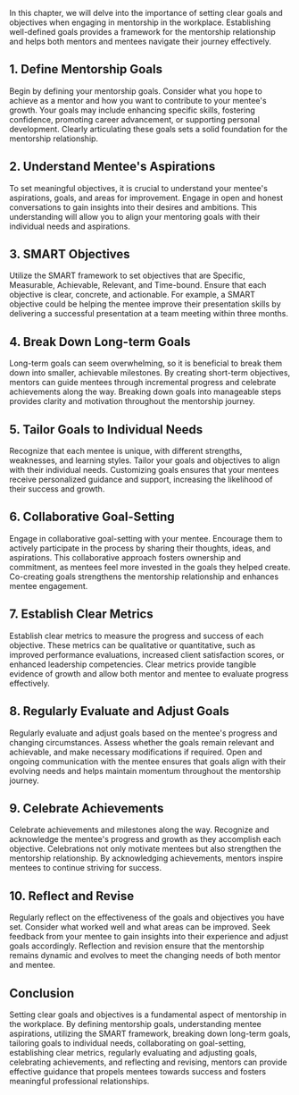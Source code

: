 
In this chapter, we will delve into the importance of setting clear goals and objectives when engaging in mentorship in the workplace. Establishing well-defined goals provides a framework for the mentorship relationship and helps both mentors and mentees navigate their journey effectively.

**1. Define Mentorship Goals**
------------------------------

Begin by defining your mentorship goals. Consider what you hope to achieve as a mentor and how you want to contribute to your mentee's growth. Your goals may include enhancing specific skills, fostering confidence, promoting career advancement, or supporting personal development. Clearly articulating these goals sets a solid foundation for the mentorship relationship.

**2. Understand Mentee's Aspirations**
--------------------------------------

To set meaningful objectives, it is crucial to understand your mentee's aspirations, goals, and areas for improvement. Engage in open and honest conversations to gain insights into their desires and ambitions. This understanding will allow you to align your mentoring goals with their individual needs and aspirations.

**3. SMART Objectives**
-----------------------

Utilize the SMART framework to set objectives that are Specific, Measurable, Achievable, Relevant, and Time-bound. Ensure that each objective is clear, concrete, and actionable. For example, a SMART objective could be helping the mentee improve their presentation skills by delivering a successful presentation at a team meeting within three months.

**4. Break Down Long-term Goals**
---------------------------------

Long-term goals can seem overwhelming, so it is beneficial to break them down into smaller, achievable milestones. By creating short-term objectives, mentors can guide mentees through incremental progress and celebrate achievements along the way. Breaking down goals into manageable steps provides clarity and motivation throughout the mentorship journey.

**5. Tailor Goals to Individual Needs**
---------------------------------------

Recognize that each mentee is unique, with different strengths, weaknesses, and learning styles. Tailor your goals and objectives to align with their individual needs. Customizing goals ensures that your mentees receive personalized guidance and support, increasing the likelihood of their success and growth.

**6. Collaborative Goal-Setting**
---------------------------------

Engage in collaborative goal-setting with your mentee. Encourage them to actively participate in the process by sharing their thoughts, ideas, and aspirations. This collaborative approach fosters ownership and commitment, as mentees feel more invested in the goals they helped create. Co-creating goals strengthens the mentorship relationship and enhances mentee engagement.

**7. Establish Clear Metrics**
------------------------------

Establish clear metrics to measure the progress and success of each objective. These metrics can be qualitative or quantitative, such as improved performance evaluations, increased client satisfaction scores, or enhanced leadership competencies. Clear metrics provide tangible evidence of growth and allow both mentor and mentee to evaluate progress effectively.

**8. Regularly Evaluate and Adjust Goals**
------------------------------------------

Regularly evaluate and adjust goals based on the mentee's progress and changing circumstances. Assess whether the goals remain relevant and achievable, and make necessary modifications if required. Open and ongoing communication with the mentee ensures that goals align with their evolving needs and helps maintain momentum throughout the mentorship journey.

**9. Celebrate Achievements**
-----------------------------

Celebrate achievements and milestones along the way. Recognize and acknowledge the mentee's progress and growth as they accomplish each objective. Celebrations not only motivate mentees but also strengthen the mentorship relationship. By acknowledging achievements, mentors inspire mentees to continue striving for success.

**10. Reflect and Revise**
--------------------------

Regularly reflect on the effectiveness of the goals and objectives you have set. Consider what worked well and what areas can be improved. Seek feedback from your mentee to gain insights into their experience and adjust goals accordingly. Reflection and revision ensure that the mentorship remains dynamic and evolves to meet the changing needs of both mentor and mentee.

**Conclusion**
--------------

Setting clear goals and objectives is a fundamental aspect of mentorship in the workplace. By defining mentorship goals, understanding mentee aspirations, utilizing the SMART framework, breaking down long-term goals, tailoring goals to individual needs, collaborating on goal-setting, establishing clear metrics, regularly evaluating and adjusting goals, celebrating achievements, and reflecting and revising, mentors can provide effective guidance that propels mentees towards success and fosters meaningful professional relationships.
